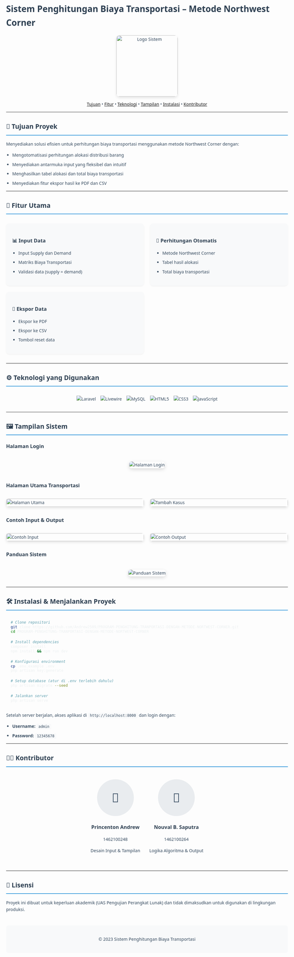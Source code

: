 # Sistem Penghitungan Biaya Transportasi – Metode Northwest Corner

<p align="center">
  <img src="./public/Test/Image/logo.png" alt="Logo Sistem" width="200" style="border-radius: 10px; box-shadow: 0 4px 8px rgba(0,0,0,0.1);">
</p>

<div align="center">
  <a href="#tujuan-proyek">Tujuan</a> •
  <a href="#fitur-utama">Fitur</a> •
  <a href="#teknologi-yang-digunakan">Teknologi</a> •
  <a href="#tampilan-sistem">Tampilan</a> •
  <a href="#instalasi--menjalankan-proyek">Instalasi</a> •
  <a href="#kontributor">Kontributor</a>
</div>

---

## 🧭 Tujuan Proyek
Menyediakan solusi efisien untuk perhitungan biaya transportasi menggunakan metode Northwest Corner dengan:
- Mengotomatisasi perhitungan alokasi distribusi barang
- Menyediakan antarmuka input yang fleksibel dan intuitif
- Menghasilkan tabel alokasi dan total biaya transportasi
- Menyediakan fitur ekspor hasil ke PDF dan CSV

---

## 🔧 Fitur Utama
<div style="display: grid; grid-template-columns: repeat(auto-fit, minmax(300px, 1fr)); gap: 20px; margin: 30px 0;">
  <div style="background: #f8f9fa; padding: 20px; border-radius: 10px; box-shadow: 0 2px 4px rgba(0,0,0,0.05);">
    <h3>📊 Input Data</h3>
    <ul>
      <li>Input Supply dan Demand</li>
      <li>Matriks Biaya Transportasi</li>
      <li>Validasi data (supply = demand)</li>
    </ul>
  </div>
  
  <div style="background: #f8f9fa; padding: 20px; border-radius: 10px; box-shadow: 0 2px 4px rgba(0,0,0,0.05);">
    <h3>🧮 Perhitungan Otomatis</h3>
    <ul>
      <li>Metode Northwest Corner</li>
      <li>Tabel hasil alokasi</li>
      <li>Total biaya transportasi</li>
    </ul>
  </div>
  
  <div style="background: #f8f9fa; padding: 20px; border-radius: 10px; box-shadow: 0 2px 4px rgba(0,0,0,0.05);">
    <h3>💾 Ekspor Data</h3>
    <ul>
      <li>Ekspor ke PDF</li>
      <li>Ekspor ke CSV</li>
      <li>Tombol reset data</li>
    </ul>
  </div>
</div>

---

## ⚙️ Teknologi yang Digunakan
<div style="display: flex; justify-content: center; flex-wrap: wrap; gap: 15px; margin: 30px 0;">
  <img src="https://img.shields.io/badge/Laravel-FF2D20?style=for-the-badge&logo=laravel&logoColor=white" alt="Laravel">
  <img src="https://img.shields.io/badge/Livewire-4e56a6?style=for-the-badge&logo=livewire&logoColor=white" alt="Livewire">
  <img src="https://img.shields.io/badge/MySQL-4479A1?style=for-the-badge&logo=mysql&logoColor=white" alt="MySQL">
  <img src="https://img.shields.io/badge/HTML5-E34F26?style=for-the-badge&logo=html5&logoColor=white" alt="HTML5">
  <img src="https://img.shields.io/badge/CSS3-1572B6?style=for-the-badge&logo=css3&logoColor=white" alt="CSS3">
  <img src="https://img.shields.io/badge/JavaScript-F7DF1E?style=for-the-badge&logo=javascript&logoColor=black" alt="JavaScript">
</div>

---

## 🖼 Tampilan Sistem

### Halaman Login
<div style="text-align: center;">
  <img src="./public/Test/Image/login.png" alt="Halaman Login" style="max-width: 80%; border-radius: 8px; box-shadow: 0 4px 12px rgba(0,0,0,0.15); margin: 20px 0;">
</div>

### Halaman Utama Transportasi
<div style="display: grid; grid-template-columns: repeat(auto-fit, minmax(400px, 1fr)); gap: 20px; margin: 30px 0;">
  <div>
    <img src="./public/Test/Image/tampulan-utama.png" alt="Halaman Utama" style="width: 100%; border-radius: 8px; box-shadow: 0 4px 8px rgba(0,0,0,0.1);">
  </div>
  <div>
    <img src="./public/Test/Image/tambah-kasus.png" alt="Tambah Kasus" style="width: 100%; border-radius: 8px; box-shadow: 0 4px 8px rgba(0,0,0,0.1);">
  </div>
</div>

### Contoh Input & Output
<div style="display: grid; grid-template-columns: repeat(auto-fit, minmax(400px, 1fr)); gap: 20px; margin: 30px 0;">
  <div>
    <img src="./public/Test/Image/Input.png" alt="Contoh Input" style="width: 100%; border-radius: 8px; box-shadow: 0 4px 8px rgba(0,0,0,0.1);">
  </div>
  <div>
    <img src="./public/Test/Image/Output.png" alt="Contoh Output" style="width: 100%; border-radius: 8px; box-shadow: 0 4px 8px rgba(0,0,0,0.1);">
  </div>
</div>

### Panduan Sistem
<div style="text-align: center;">
  <img src="./public/Test/Image/panduan.png" alt="Panduan Sistem" style="max-width: 80%; border-radius: 8px; box-shadow: 0 4px 12px rgba(0,0,0,0.15); margin: 20px 0;">
</div>

---

## 🛠 Instalasi & Menjalankan Proyek

```bash
# Clone repositori
git clone https://github.com/Andrew2509/PROGRAM-PENGHITUNG-TRANPORTASI-DENGAN-METODE-NORTWEST-CORNER.git
cd PROGRAM-PENGHITUNG-TRANPORTASI-DENGAN-METODE-NORTWEST-CORNER

# Install dependencies
composer install
npm install && npm run dev

# Konfigurasi environment
cp .env.example .env
php artisan key:generate

# Setup database (atur di .env terlebih dahulu)
php artisan migrate --seed

# Jalankan server
php artisan serve
```

Setelah server berjalan, akses aplikasi di `http://localhost:8000` dan login dengan:
- **Username:** `admin`
- **Password:** `12345678`

---

## 👨‍💻 Kontributor

<div style="display: flex; justify-content: center; gap: 30px; flex-wrap: wrap; margin: 40px 0;">
  <div style="text-align: center;">
    <div style="background-color: #e9ecef; border-radius: 50%; width: 120px; height: 120px; margin: 0 auto 15px; display: flex; align-items: center; justify-content: center; font-size: 40px;">👤</div>
    <h3>Princenton Andrew</h3>
    <p>1462100248</p>
    <p>Desain Input & Tampilan</p>
  </div>
  
  <div style="text-align: center;">
    <div style="background-color: #e9ecef; border-radius: 50%; width: 120px; height: 120px; margin: 0 auto 15px; display: flex; align-items: center; justify-content: center; font-size: 40px;">👤</div>
    <h3>Nouval B. Saputra</h3>
    <p>1462100264</p>
    <p>Logika Algoritma & Output</p>
  </div>
</div>

---

## 📜 Lisensi
Proyek ini dibuat untuk keperluan akademik (UAS Pengujian Perangkat Lunak) dan tidak dimaksudkan untuk digunakan di lingkungan produksi.

<div style="text-align: center; margin-top: 40px; padding: 20px; background: #f8f9fa; border-radius: 8px;">
  <p>© 2023 Sistem Penghitungan Biaya Transportasi</p>
</div>

<style>
  h1, h2, h3 {
    color: #2c3e50;
  }
  h2 {
    border-bottom: 2px solid #3498db;
    padding-bottom: 10px;
    margin-top: 30px;
  }
  body {
    font-family: 'Segoe UI', Tahoma, Geneva, Verdana, sans-serif;
    line-height: 1.6;
    color: #34495e;
    max-width: 1200px;
    margin: 0 auto;
    padding: 20px;
  }
  code {
    background: #f8f9fa;
    padding: 2px 6px;
    border-radius: 4px;
    font-family: 'Fira Code', monospace;
  }
  pre {
    background: #2c3e50;
    color: #ecf0f1;
    padding: 15px;
    border-radius: 8px;
    overflow-x: auto;
  }
  ul {
    padding-left: 20px;
  }
  li {
    margin-bottom: 8px;
  }
</style>
